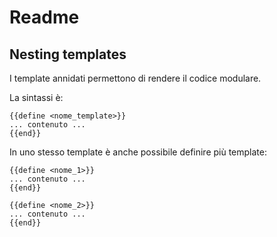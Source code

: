 # Readme

## Nesting templates

I template annidati permettono di rendere il codice modulare.

La sintassi è:

```Gohtml
{{define <nome_template>}}
... contenuto ...
{{end}}
```

In uno stesso template è anche possibile definire più template:

```Gohtml
{{define <nome_1>}}
... contenuto ...
{{end}}

{{define <nome_2>}}
... contenuto ...
{{end}}
```
